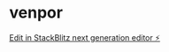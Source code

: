 # venpor

[Edit in StackBlitz next generation editor ⚡️](https://stackblitz.com/~/github.com/anderthecreator816/venpor)